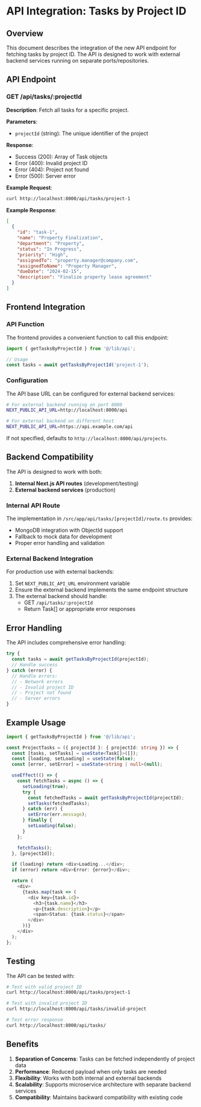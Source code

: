 # API Integration: Tasks by Project ID

## Overview

This document describes the integration of the new API endpoint for fetching tasks by project ID. The API is designed to work with external backend services running on separate ports/repositories.

## API Endpoint

### GET /api/tasks/:projectId

**Description**: Fetch all tasks for a specific project.

**Parameters**:
- `projectId` (string): The unique identifier of the project

**Response**:
- Success (200): Array of Task objects
- Error (400): Invalid project ID
- Error (404): Project not found
- Error (500): Server error

**Example Request**:
```bash
curl http://localhost:8000/api/tasks/project-1
```

**Example Response**:
```json
[
  {
    "id": "task-1",
    "name": "Property Finalization",
    "department": "Property",
    "status": "In Progress",
    "priority": "High",
    "assignedTo": "property.manager@company.com",
    "assignedToName": "Property Manager",
    "dueDate": "2024-02-15",
    "description": "Finalize property lease agreement"
  }
]
```

## Frontend Integration

### API Function

The frontend provides a convenient function to call this endpoint:

```typescript
import { getTasksByProjectId } from '@/lib/api';

// Usage
const tasks = await getTasksByProjectId('project-1');
```

### Configuration

The API base URL can be configured for external backend services:

```bash
# For external backend running on port 8000
NEXT_PUBLIC_API_URL=http://localhost:8000/api

# For external backend on different host
NEXT_PUBLIC_API_URL=https://api.example.com/api
```

If not specified, defaults to `http://localhost:8000/api/projects`.

## Backend Compatibility

The API is designed to work with both:
1. **Internal Next.js API routes** (development/testing)
2. **External backend services** (production)

### Internal API Route

The implementation in `/src/app/api/tasks/[projectId]/route.ts` provides:
- MongoDB integration with ObjectId support
- Fallback to mock data for development
- Proper error handling and validation

### External Backend Integration

For production use with external backends:
1. Set `NEXT_PUBLIC_API_URL` environment variable
2. Ensure the external backend implements the same endpoint structure
3. The external backend should handle:
   - GET `/api/tasks/:projectId`
   - Return Task[] or appropriate error responses

## Error Handling

The API includes comprehensive error handling:

```typescript
try {
  const tasks = await getTasksByProjectId(projectId);
  // Handle success
} catch (error) {
  // Handle errors:
  // - Network errors
  // - Invalid project ID
  // - Project not found
  // - Server errors
}
```

## Example Usage

```typescript
import { getTasksByProjectId } from '@/lib/api';

const ProjectTasks = ({ projectId }: { projectId: string }) => {
  const [tasks, setTasks] = useState<Task[]>([]);
  const [loading, setLoading] = useState(false);
  const [error, setError] = useState<string | null>(null);

  useEffect(() => {
    const fetchTasks = async () => {
      setLoading(true);
      try {
        const fetchedTasks = await getTasksByProjectId(projectId);
        setTasks(fetchedTasks);
      } catch (err) {
        setError(err.message);
      } finally {
        setLoading(false);
      }
    };

    fetchTasks();
  }, [projectId]);

  if (loading) return <div>Loading...</div>;
  if (error) return <div>Error: {error}</div>;

  return (
    <div>
      {tasks.map(task => (
        <div key={task.id}>
          <h3>{task.name}</h3>
          <p>{task.description}</p>
          <span>Status: {task.status}</span>
        </div>
      ))}
    </div>
  );
};
```

## Testing

The API can be tested with:

```bash
# Test with valid project ID
curl http://localhost:8000/api/tasks/project-1

# Test with invalid project ID
curl http://localhost:8000/api/tasks/invalid-project

# Test error response
curl http://localhost:8000/api/tasks/
```

## Benefits

1. **Separation of Concerns**: Tasks can be fetched independently of project data
2. **Performance**: Reduced payload when only tasks are needed
3. **Flexibility**: Works with both internal and external backends
4. **Scalability**: Supports microservice architecture with separate backend services
5. **Compatibility**: Maintains backward compatibility with existing code